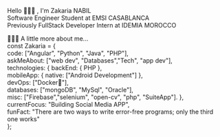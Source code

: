 Hello 🙋🏻‍♂️ , I'm Zakaria NABIL  
Software Engineer Student at EMSI CASABLANCA  
Previously FullStack Developer Intern at IDEMIA MOROCCO  
  
👨🏻‍💻 A little more about me...  
const Zakaria = {  
    code: ["Angular", "Python", "Java", "PHP"],  
    askMeAbout: ["web dev", "Databases","Tech", "app dev"],  
    technologies: {
        backEnd: {
           PHP
        },    
        mobileApp: {
            native: ["Android Development"]
        },   
        devOps: ["Docker🐳"],  
        databases: ["mongoDB", "MySql", "Oracle"],   
        misc: ["Firebase","selenium", "open-cv", "php", "SuiteApp"]. 
    },  
    currentFocus: "Building Social Media APP",  
    funFact: "There are two ways to write error-free programs; only the third one works"  
};
